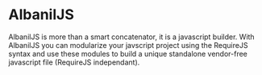 AlbanilJS
=========

AlbanilJS is more than a smart concatenator, it is a javascript builder. With AlbanilJS you can modularize your javscript project using the RequireJS syntax and use these modules to build a unique standalone vendor-free javascript file (RequireJS independant).
